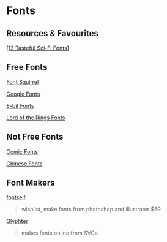 # Fonts

## Resources & Favourites

[[12 Tasteful Sci-Fi Fonts]]

## Free Fonts

[Font Squirrel](https://www.fontsquirrel.com/)

[Google Fonts](https://fonts.google.com/)

[8-bit Fonts](https://www.zone38.net/font/)

[Lord of the Rings Fonts](https://www.thehutt.de/tolkien/fonts.html)

## Not Free Fonts

[Comic Fonts](https://blambot.com/)

[Chinese Fonts](https://www.makefont.com/index.html)

## Font Makers

[fontself](https://www.fontself.com/features)
>wishlist, make fonts from photoshop and illustrator $59

[Glyphter](https://glyphter.com/)
>makes fonts online from SVGs





[//begin]: # "Autogenerated link references for markdown compatibility"
[12 Tasteful Sci-Fi Fonts]: 12-tasteful-sci-fi-fonts.md "12 Tasteful Sci-fi Fonts"
[//end]: # "Autogenerated link references"